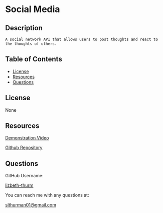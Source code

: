 # Social Media

## Description

    A social network API that allows users to post thoughts and react to the thoughts of others.

## Table of Contents

- [License](#license)
- [Resources](#resources)
- [Questions](#questions)

## License

None

## Resources

[Demonstration Video]()

[Github Repository](https://github.com/lizbeth-thurm/social-media-23)

## Questions

GitHub Username:

[lizbeth-thurm](https://github.com/lizbeth-thurm)

You can reach me with any questions at:

[slthurman01@gmail.com](slthurman01@gmail.com)
